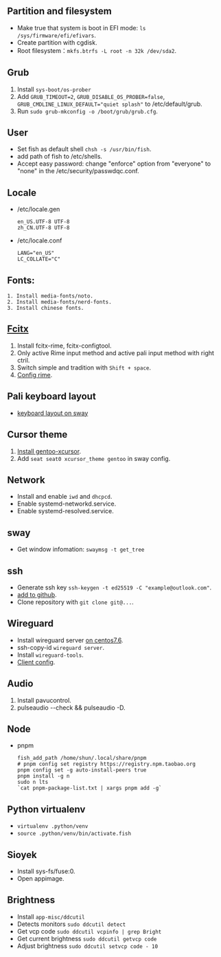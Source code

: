 ## Partition and filesystem

- Make true that system is boot in EFI mode: `ls /sys/firmware/efi/efivars`.
- Create partition with cgdisk.
- Root filesystem：`mkfs.btrfs -L root -n 32k /dev/sda2`.

## Grub

1. Install `sys-boot/os-prober` 
1. Add `GRUB_TIMEOUT=2`, `GRUB_DISABLE_OS_PROBER=false`, `GRUB_CMDLINE_LINUX_DEFAULT="quiet splash"` to /etc/default/grub.
2. Run `sudo grub-mkconfig -o /boot/grub/grub.cfg`.

## User

- Set fish as default shell `chsh -s /usr/bin/fish`.
- add path of fish to /etc/shells.
- Accept easy password: change "enforce" option from "everyone" to "none" in the /etc/security/passwdqc.conf.

## Locale 

- /etc/locale.gen
  ```
  en_US.UTF-8 UTF-8
  zh_CN.UTF-8 UTF-8
  ```

- /etc/locale.conf
  ```
  LANG="en_US"
  LC_COLLATE="C"
  ```

## Fonts:
  ```
  1. Install media-fonts/noto.
  2. Install media-fonts/nerd-fonts.
  3. Install chinese fonts.
  ```

## [Fcitx](https://wiki.gentoo.org/wiki/Fcitx)

1. Install fcitx-rime, fcitx-configtool.
2. Only active Rime input method and active pali input method with right ctril.
2. Switch simple and tradition with `Shift + space`.
3. [Config rime](https://github.com/rime/home/wiki).

## Pali keyboard layout

- [keyboard layout on sway](https://github.com/swaywm/sway/issues/4250)

## Cursor theme

1. [Install gentoo-xcursor](https://wiki.gentoo.org/wiki/Cursor_themes).
2. Add `seat seat0 xcursor_theme gentoo` in sway config.

## Network

- Install and enable `iwd` and `dhcpcd`.
- Enable systemd-networkd.service.
- Enable systemd-resolved.service.

## sway
- Get window infomation: `swaymsg -t get_tree`

## ssh

- Generate ssh key `ssh-keygen -t ed25519 -C "example@outlook.com"`.
- [add to github](https://docs.github.com/en/authentication/connecting-to-github-with-ssh/generating-a-new-ssh-key-and-adding-it-to-the-ssh-agent).
- Clone repository with `git clone git@...`.

## Wireguard

- Install wireguard server [on centos7.6](https://raw.githubusercontent.com/atrandys/wireguard/master/wireguard_install.sh).
- ssh-copy-id `wireguard server`.
- Install `wireguard-tools`.
- [Client config](https://tech.serhatteker.com/post/2021-01/how-to-set-up-wireguard-client-on-ubuntu-desktop/).

## Audio

1. Install pavucontrol.
2. pulseaudio --check && pulseaudio -D.

## Node

- pnpm
  ```
  fish_add_path /home/shun/.local/share/pnpm
  # pnpm config set registry https://registry.npm.taobao.org
  pnpm config set -g auto-install-peers true
  pnpm install -g n
  sudo n lts
  `cat pnpm-package-list.txt | xargs pnpm add -g`
  ```

## Python virtualenv

- `virtualenv .python/venv`
- `source .python/venv/bin/activate.fish`

## Sioyek

- Install sys-fs/fuse:0.
- Open appimage.

## Brightness

- Install `app-misc/ddcutil`
- Detects monitors `sudo ddcutil detect`
- Get vcp code `sudo ddcutil vcpinfo | grep Bright`
- Get current brightness `sudo ddcutil getvcp code`
- Adjust brightness `sudo ddcutil setvcp code - 10`
